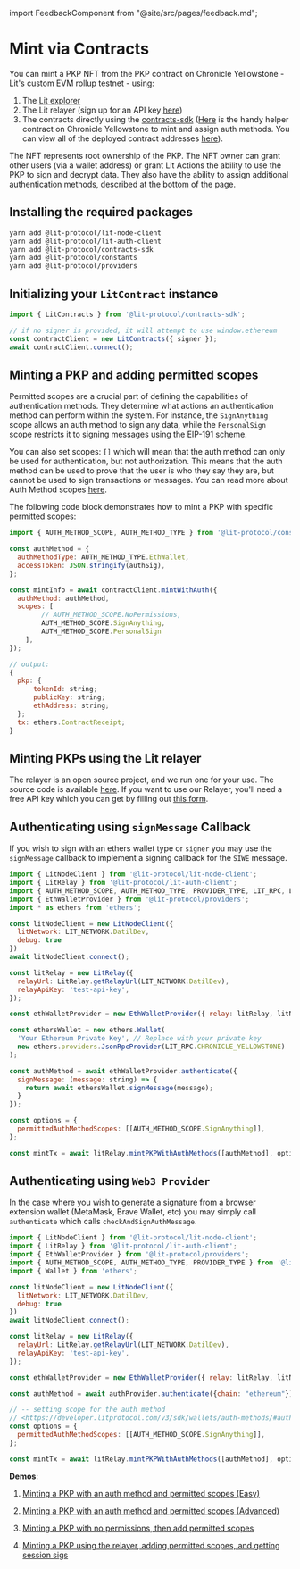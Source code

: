 import FeedbackComponent from "@site/src/pages/feedback.md";

# Mint via Contracts

You can mint a PKP NFT from the PKP contract on Chronicle Yellowstone - Lit's custom EVM rollup testnet - using:
1. The [Lit explorer](https://explorer.litprotocol.com)
2. The Lit relayer (sign up for an API key [here](https://forms.gle/RNZYtGYTY9BcD9MEA))
3. The contracts directly using the [contracts-sdk](https://js-sdk.litprotocol.com/modules/contracts_sdk_src.html) ([Here](https://chain.litprotocol.com/address/0xDe905Fde36562270AA6FEeBAbC5aB1f440f733c2) is the handy helper contract on Chronicle Yellowstone to mint and assign auth methods. You can view all of the deployed contract addresses [here](https://github.com/LIT-Protocol/networks/tree/main/)).

The NFT represents root ownership of the PKP. The NFT owner can grant other users (via a wallet address) or grant Lit Actions the ability to use the PKP to sign and decrypt data. They also have the ability to assign additional authentication methods, described at the bottom of the page.


## Installing the required packages
```bash
yarn add @lit-protocol/lit-node-client
yarn add @lit-protocol/lit-auth-client
yarn add @lit-protocol/contracts-sdk
yarn add @lit-protocol/constants
yarn add @lit-protocol/providers
```

## Initializing your `LitContract` instance
```js
import { LitContracts } from '@lit-protocol/contracts-sdk';

// if no signer is provided, it will attempt to use window.ethereum
const contractClient = new LitContracts({ signer });
await contractClient.connect();
```

## Minting a PKP and adding permitted scopes
Permitted scopes are a crucial part of defining the capabilities of authentication methods. They determine what actions an authentication method can perform within the system. For instance, the `SignAnything` scope allows an auth method to sign any data, while the `PersonalSign` scope restricts it to signing messages using the EIP-191 scheme. 

You can also set scopes: `[]` which will mean that the auth method can only be used for authentication, but not authorization. This means that the auth method can be used to prove that the user is who they say they are, but cannot be used to sign transactions or messages. You can read more about Auth Method scopes [here](https://v7-api-doc-lit-js-sdk.vercel.app/interfaces/types_src.MintWithAuthParams.html#scopes).

The following code block demonstrates how to mint a PKP with specific permitted scopes:

```js
import { AUTH_METHOD_SCOPE, AUTH_METHOD_TYPE } from '@lit-protocol/constants';

const authMethod = {
  authMethodType: AUTH_METHOD_TYPE.EthWallet,
  accessToken: JSON.stringify(authSig),
};

const mintInfo = await contractClient.mintWithAuth({
  authMethod: authMethod,
  scopes: [
		// AUTH_METHOD_SCOPE.NoPermissions,
		AUTH_METHOD_SCOPE.SignAnything, 
		AUTH_METHOD_SCOPE.PersonalSign
	],
});

// output:
{
  pkp: {
      tokenId: string;
      publicKey: string;
      ethAddress: string;
  };
  tx: ethers.ContractReceipt;
}
```

## Minting PKPs using the Lit relayer 

The relayer is an open source project, and we run one for your use.  The source code is available [here](https://github.com/LIT-Protocol/relay-server).  If you want to use our Relayer, you'll need a free API key which you can get by filling out [this form](https://forms.gle/RNZYtGYTY9BcD9MEA).

## Authenticating using `signMessage` Callback
If you wish to sign with an ethers wallet type or `signer` you may use the `signMessage` callback to implement a signing callback for the `SIWE` message.
```js
import { LitNodeClient } from '@lit-protocol/lit-node-client';
import { LitRelay } from '@lit-protocol/lit-auth-client';
import { AUTH_METHOD_SCOPE, AUTH_METHOD_TYPE, PROVIDER_TYPE, LIT_RPC, LIT_NETWORK } from '@lit-protocol/constants';
import { EthWalletProvider } from '@lit-protocol/providers';
import * as ethers from 'ethers';

const litNodeClient = new LitNodeClient({
  litNetwork: LIT_NETWORK.DatilDev,
  debug: true
})
await litNodeClient.connect();

const litRelay = new LitRelay({
  relayUrl: LitRelay.getRelayUrl(LIT_NETWORK.DatilDev),
  relayApiKey: 'test-api-key',
});

const ethWalletProvider = new EthWalletProvider({ relay: litRelay, litNodeClient });

const ethersWallet = new ethers.Wallet(
  'Your Ethereum Private Key', // Replace with your private key
  new ethers.providers.JsonRpcProvider(LIT_RPC.CHRONICLE_YELLOWSTONE)
);

const authMethod = await ethWalletProvider.authenticate({
  signMessage: (message: string) => {
    return await ethersWallet.signMessage(message);
  }
});

const options = {
  permittedAuthMethodScopes: [[AUTH_METHOD_SCOPE.SignAnything]],
};

const mintTx = await litRelay.mintPKPWithAuthMethods([authMethod], options);
```

## Authenticating using `Web3 Provider`
In the case where you wish to generate a signature from a browser extension wallet (MetaMask, Brave Wallet, etc)
you may simply call `authenticate` which calls `checkAndSignAuthMessage`.
```js
import { LitNodeClient } from '@lit-protocol/lit-node-client';
import { LitRelay } from '@lit-protocol/lit-auth-client';
import { EthWalletProvider } from '@lit-protocol/providers';
import { AUTH_METHOD_SCOPE, AUTH_METHOD_TYPE, PROVIDER_TYPE } from '@lit-protocol/constants';
import { Wallet } from 'ethers';

const litNodeClient = new LitNodeClient({
  litNetwork: LIT_NETWORK.DatilDev,
  debug: true
})
await litNodeClient.connect();

const litRelay = new LitRelay({
  relayUrl: LitRelay.getRelayUrl(LIT_NETWORK.DatilDev),
  relayApiKey: 'test-api-key',
});

const ethWalletProvider = new EthWalletProvider({ relay: litRelay, litNodeClient });

const authMethod = await authProvider.authenticate({chain: "ethereum"});

// -- setting scope for the auth method
// <https://developer.litprotocol.com/v3/sdk/wallets/auth-methods/#auth-method-scopes>
const options = {
  permittedAuthMethodScopes: [[AUTH_METHOD_SCOPE.SignAnything]],
};

const mintTx = await litRelay.mintPKPWithAuthMethods([authMethod], options);
```


**Demos**: 
1. [Minting a PKP with an auth method and permitted scopes (Easy)](https://github.com/LIT-Protocol/js-sdk/blob/feat/SDK-V3/e2e-nodejs/group-contracts/test-contracts-write-mint-a-pkp-and-set-scope-1-2-easy.mjs)

2. [Minting a PKP with an auth method and permitted scopes (Advanced)](https://github.com/LIT-Protocol/js-sdk/blob/feat/SDK-V3/e2e-nodejs/group-contracts/test-contracts-write-mint-a-pkp-and-set-scope-1-advanced.mjs)

3. [Minting a PKP with no permissions, then add permitted scopes](https://github.com/LIT-Protocol/js-sdk/blob/feat/SDK-V3/e2e-nodejs/group-contracts/test-contracts-write-mint-a-pkp-then-set-scope-1.mjs)

4. [Minting a PKP using the relayer, adding permitted scopes, and getting session sigs](https://github.com/LIT-Protocol/js-sdk/tree/feat/SDK-V3/e2e-nodejs/group-pkp-session-sigs)
<FeedbackComponent/>
